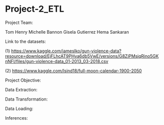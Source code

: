 # Project-2_ETL

Project Team:

Tom Henry
Michelle Bannon
Gisela Gutierrez
Hema Sankaran

Link to the datasets:

(1) https://www.kaggle.com/jameslko/gun-violence-data?resource=download/EjFLhcAT9PHva6db5VwE/versions/G8ZiPMsjqRino5GKnNFI/files/gun-violence-data_01-2013_03-2018.csv

(2) https://www.kaggle.com/lsind18/full-moon-calendar-1900-2050

Project Objective:



Data Extraction:


Data Transformation:


Data Loading:



Inferences: